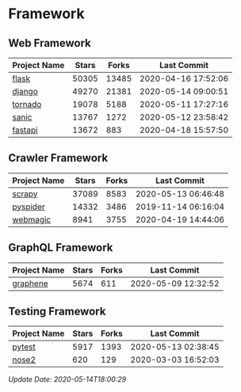 # Framework

## Web Framework

| Project Name | Stars | Forks | Last Commit |
| ------------ | ----- | ----- | ----------- |
| [flask](https://github.com/pallets/flask) | 50305 | 13485 | 2020-04-16 17:52:06 |
| [django](https://github.com/django/django) | 49270 | 21381 | 2020-05-14 09:00:51 |
| [tornado](https://github.com/tornadoweb/tornado) | 19078 | 5188 | 2020-05-11 17:27:16 |
| [sanic](https://github.com/huge-success/sanic) | 13767 | 1272 | 2020-05-12 23:58:42 |
| [fastapi](https://github.com/tiangolo/fastapi) | 13672 | 883 | 2020-04-18 15:57:50 |

## Crawler Framework

| Project Name | Stars | Forks | Last Commit |
| ------------ | ----- | ----- | ----------- |
| [scrapy](https://github.com/scrapy/scrapy) | 37089 | 8583 | 2020-05-13 06:46:48 |
| [pyspider](https://github.com/binux/pyspider) | 14332 | 3486 | 2019-11-14 06:16:04 |
| [webmagic](https://github.com/code4craft/webmagic) | 8941 | 3755 | 2020-04-19 14:44:06 |

## GraphQL Framework

| Project Name | Stars | Forks | Last Commit |
| ------------ | ----- | ----- | ----------- |
| [graphene](https://github.com/graphql-python/graphene) | 5674 | 611 | 2020-05-09 12:32:52 |

## Testing Framework

| Project Name | Stars | Forks | Last Commit |
| ------------ | ----- | ----- | ----------- |
| [pytest](https://github.com/pytest-dev/pytest) | 5917 | 1393 | 2020-05-13 02:38:45 |
| [nose2](https://github.com/nose-devs/nose2) | 620 | 129 | 2020-03-03 16:52:03 |

*Update Date: 2020-05-14T18:00:29*